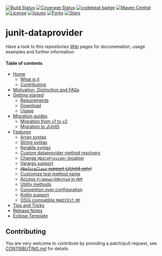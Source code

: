[![Build Status](https://travis-ci.org/TNG/junit-dataprovider.png?branch=master)](https://travis-ci.org/TNG/junit-dataprovider)
[![Coverage Status](https://coveralls.io/repos/TNG/junit-dataprovider/badge.png?branch=master)](https://coveralls.io/r/TNG/junit-dataprovider)
[![codebeat badge](https://codebeat.co/badges/78ac5f0b-6686-4d77-a531-d562c8485474)](https://codebeat.co/projects/github-com-tng-junit-dataprovider)
[![Maven Central](https://maven-badges.herokuapp.com/maven-central/com.tngtech.junit.dataprovider/junit-dataprovider-core/badge.svg)](http://search.maven.org/#search%7Cga%7C1%7Cg%3A%22com.tngtech.junit.dataprovider%22)
[![License](https://img.shields.io/github/license/TNG/junit-dataprovider.svg)](https://github.com/TNG/junit-dataprovider/blob/master/LICENSE.TXT)
[![Issues](https://img.shields.io/github/issues/TNG/junit-dataprovider.svg)](https://github.com/TNG/junit-dataprovider/issues)
[![Forks](https://img.shields.io/github/forks/TNG/junit-dataprovider.svg)](https://github.com/TNG/junit-dataprovider/network)
[![Stars](https://img.shields.io/github/stars/TNG/junit-dataprovider.svg)](https://github.com/TNG/junit-dataprovider/stargazers)

junit-dataprovider
==================

Have a look to this repositories [Wiki](/../../wiki/) pages for documenation, usage examples and further information.

#### Table of contents

* [Home](/../../wiki)
    * [What is it](/../../wiki#what-is-it)
    * [Contributing](/../../wiki#contributing)
* [Motivation, Distinction and FAQs](/../../wiki/Motivation,-Distinction-and-FAQs)
* [Getting started](/../../wiki/Getting-started)
    * [Requirements](/../../wiki/Getting-started#requirements)
    * [Download](/../../wiki/Getting-started#download)
    * [Usage](/../../wiki/Getting-started#usage)
* [Migration guides](/../../wiki/Migration-guides)
    * [Migration from v1 to v2](/../../wiki/Migration-guides#migration-from-v1-to-v2)
    * [Migration to JUnit5](/../../wiki/Migration-guides#migration-to-junit5)
* [Features](/../../wiki/Features)
    * [Array syntax](/../../wiki/Features#array-syntax)
    * [String syntax](/../../wiki/Features#string-syntax)
    * [Iterable syntax](/../../wiki/Features#iterable-syntax)
    * [Custom dataprovider method resolvers](/../../wiki/Features#custom-dataprovider-method-resolvers)
    * [Change ```@DataProvider``` location](/../../wiki/Features#change-dataprovider-location)
    * [Varargs support](/../../wiki/Features#varargs-support)
    * ~~[```@BeforeClass``` support (JUnit4 only)](/../../wiki/Features#beforeclass-support-junit4-only)~~
    * [Customize test method name](/../../wiki/Features#customize-test-method-name)
    * [Access ```FrameworkMethod``` in ```@DP```](/../../wiki/Features#access-frameworkmethod-in-dataprovider)
    * [Utility methods](/../../wiki/Features#utility-methods)
    * [Convention over configuration](/../../wiki/Features#convention-over-configuration)
    * [Kotlin support](/../../wiki/Features#kotlin-support)
    * [OSGi compatible ```MANIFEST.MF```](/../../wiki/Features#osgi-compatible-manifestmf)
* [Tips and Tricks](/../../wiki/Tips-and-Tricks)
* [Release Notes](/../../releases)
* [Eclipse Template](/../../wiki/Eclipse-Template)

Contributing
------------

You are very welcome to contribute by providing a patch/pull request, see [CONTRIBUTING.md](./CONTRIBUTING.md) for details.
